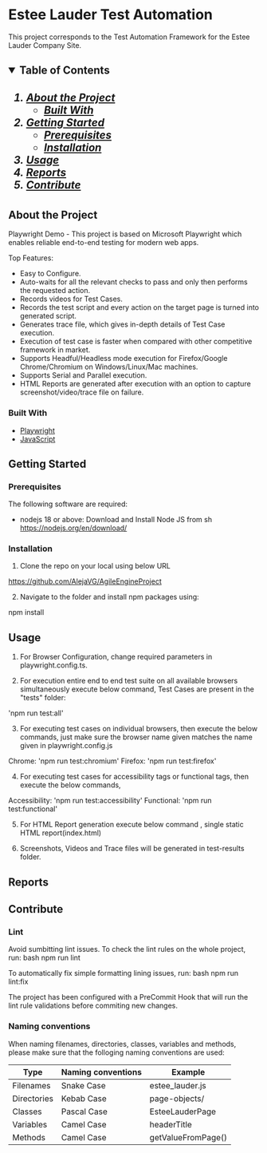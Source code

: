# Estee  Lauder Test Automation
This project corresponds to the Test Automation Framework for the Estee Lauder Company Site.

<!-- TABLE OF CONTENTS -->
<h2>
    <details open="open">
        <summary class="normal">Table of Contents</summary>
        <h5>
          <ol>
            <li>
              <a href="#about-the-project">About the Project</a>
              <ul>
                <li><a href="#built-with">Built With</a>
              </ul>
            </li>
            <li>
              <a href="#getting-started">Getting Started</a>
              <ul>
                <li><a href="#prerequisites">Prerequisites</a>
                <li><a href="#installation">Installation</a>
              </ul>
            </li>
            <li><a href="#usage">Usage</a></li>
            <li><a href="#reports">Reports</a></li>
            <li><a href="#contribute">Contribute</a></li>
          </ol>
        </h5>    
    </details>
</h2>

<!-- ABOUT THE PROJECT -->

## About the Project

Playwright Demo - This project is based on Microsoft Playwright which enables reliable end-to-end testing for modern web apps.

Top Features:

- Easy to Configure.
- Auto-waits for all the relevant checks to pass and only then performs the requested action.
- Records videos for Test Cases.
- Records the test script and every action on the target page is turned into generated script.
- Generates trace file, which gives in-depth details of Test Case execution.
- Execution of test case is faster when compared with other competitive framework in market.
- Supports Headful/Headless mode execution for Firefox/Google Chrome/Chromium on Windows/Linux/Mac machines.
- Supports Serial and Parallel execution.
- HTML Reports are generated after execution with an option to capture screenshot/video/trace file on failure.


### Built With

- [Playwright](https://playwright.dev)
- [JavaScript](https://lenguajejs.com/javascript/)

## Getting Started

### Prerequisites

The following software are required:

- nodejs 18 or above: Download and Install Node JS from
  sh
  https://nodejs.org/en/download/

  

### Installation

1. Clone the repo on your local using below URL


https://github.com/AlejaVG/AgileEngineProject


2. Navigate to the folder and install npm packages using:


npm install


<!-- USAGE EXAMPLES-->

## Usage

1. For Browser Configuration, change required parameters in playwright.config.ts.

2. For execution entire end to end test suite on all available browsers simultaneously execute below command, Test Cases are present in the "tests" folder:

'npm run test:all'


3. For executing test cases on individual browsers, then execute the below commands, just make sure the browser name given matches the name given in playwright.config.js


Chrome: 'npm run test:chromium'
Firefox: 'npm run test:firefox'

4. For executing test cases for accessibility tags or functional tags, then execute the below commands, 

Accessibility: 'npm run test:accessibility'
Functional: 'npm run test:functional'



5. For HTML Report generation execute below command , single static HTML report(index.html) 

6. Screenshots, Videos and Trace files will be generated in test-results folder.

## Reports

## Contribute

### Lint

Avoid sumbitting lint issues. To check the lint rules on the whole project, run:
bash
npm run lint

To automatically fix simple formatting lining issues, run:
bash
npm run lint:fix

The project has been configured with a PreCommit Hook that will run the lint rule validations before commiting new changes.

### Naming conventions

When naming filenames, directories, classes, variables and methods, please make sure that the folloging naming conventions are used:

| Type | Naming conventions | Example
| - | - | - |
| Filenames | Snake Case | estee_lauder.js |
| Directories | Kebab Case | page-objects/ |
| Classes | Pascal Case | EsteeLauderPage |
| Variables | Camel Case | headerTitle |
| Methods | Camel Case | getValueFromPage() |
